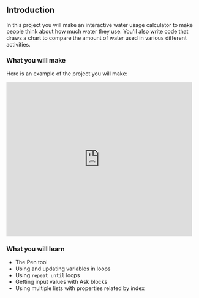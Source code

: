## Introduction

In this project you will make an interactive water usage calculator to make people think about how much water they use. You'll also write code that draws a chart to compare the amount of water used in various different activities.

### What you will make

Here is an example of the project you will make:

<div class="scratch-preview">
  <iframe allowtransparency="true" width="485" height="402" src="https://scratch.mit.edu/projects/embed/218035688/?autostart=false" frameborder="0"></iframe>
</div>


### What you will learn

+ The Pen tool
+ Using and updating variables in loops
+ Using `repeat until` loops
+ Getting input values with Ask blocks
+ Using multiple lists with properties related by index
